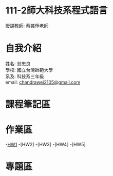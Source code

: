 # 111-2師大科技系程式語言
 授課教師: 蔡芸琤老師

# 自我介紹
 姓名: 翁忠良\
 學校: 國立台灣師範大學\
 系及: 科技系三年級\
 email: chandrawei2105@gmail.com
 
# 課程筆記區

# 作業區
-[HW1](https://github.com/lloydkt99/PL/blob/main/hw1/hw1.ipynb)
-[HW2]
-[HW3]
-[HW4]
-[HW5]

# 專題區

